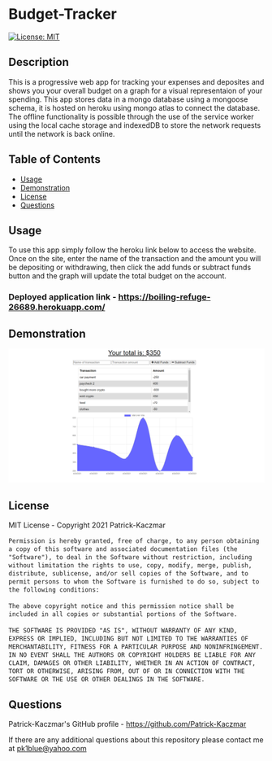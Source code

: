 # Budget-Tracker

[![License: MIT](https://img.shields.io/badge/License-MIT-yellow.svg)](https://opensource.org/licenses/MIT)

## Description
This is a progressive web app for tracking your expenses and deposites and shows you your overall budget on a graph for a visual representaion of your spending. This app stores data in a mongo database using a mongoose schema, it is hosted on heroku using mongo atlas to connect the database. The offline functionality is possible through the use of the service worker using the local cache storage and indexedDB to store the network requests until the network is back online.

## Table of Contents
* [Usage](#Usage)
* [Demonstration](#Demonstration)
* [License](#License)
* [Questions](#Questions)

## Usage
To use this app simply follow the heroku link below to access the website. Once on the site, enter the name of the transaction and the amount you will be depositing or withdrawing, then click the add funds or subtract funds button and the graph will update the total budget on the account.

### Deployed application link - https://boiling-refuge-26689.herokuapp.com/

## Demonstration
![example-readme-demo](public/dist/public/icons/budget-tracker.png)

## License
MIT License - Copyright 2021 Patrick-Kaczmar

    Permission is hereby granted, free of charge, to any person obtaining a copy of this software and associated documentation files (the "Software"), to deal in the Software without restriction, including without limitation the rights to use, copy, modify, merge, publish, distribute, sublicense, and/or sell copies of the Software, and to permit persons to whom the Software is furnished to do so, subject to the following conditions:
    
    The above copyright notice and this permission notice shall be included in all copies or substantial portions of the Software.
    
    THE SOFTWARE IS PROVIDED "AS IS", WITHOUT WARRANTY OF ANY KIND, EXPRESS OR IMPLIED, INCLUDING BUT NOT LIMITED TO THE WARRANTIES OF MERCHANTABILITY, FITNESS FOR A PARTICULAR PURPOSE AND NONINFRINGEMENT. IN NO EVENT SHALL THE AUTHORS OR COPYRIGHT HOLDERS BE LIABLE FOR ANY CLAIM, DAMAGES OR OTHER LIABILITY, WHETHER IN AN ACTION OF CONTRACT, TORT OR OTHERWISE, ARISING FROM, OUT OF OR IN CONNECTION WITH THE SOFTWARE OR THE USE OR OTHER DEALINGS IN THE SOFTWARE.

## Questions
Patrick-Kaczmar's GitHub profile - https://github.com/Patrick-Kaczmar

If there are any additional questions about this repository please contact me at pk1blue@yahoo.com
